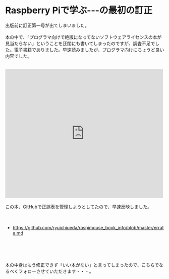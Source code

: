 # Raspberry Piで学ぶ---の最初の訂正
出版前に訂正第一号が出てしまいました。<br />
<br />
本の中で、「プログラマ向けで絶版になってないソフトウェアライセンスの本が見当たらない」ということを迂闊にも書いてしまったのですが、調査不足でした。電子書籍でありました。早速読みましたが、プログラマ向けにちょうど良い内容でした。<br />
<br />
<iframe src="https://www.facebook.com/plugins/post.php?href=https%3A%2F%2Fwww.facebook.com%2Fryueda%2Fposts%2F10211013077870098&width=500" width="500" height="408" style="border:none;overflow:hidden" scrolling="no" frameborder="0" allowTransparency="true"></iframe><br />
<br />
この本、GitHubで正誤表を管理しようとしてたので、早速反映しました。<br />
<br />
<ul><br />
	<li><a href="https://github.com/ryuichiueda/raspimouse_book_info/blob/master/errata.md">https://github.com/ryuichiueda/raspimouse_book_info/blob/master/errata.md</a></li><br />
<br />
</ul><br />
<br />
本の中身はもう修正できず「いい本がない」と言ってしまったので、こちらでなるべくフォローさせていただきます・・・。
